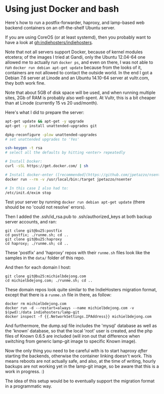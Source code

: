 # Using just Docker and bash

Here's how to run a postfix-forwarder, haproxy, and lamp-based web backend containers on an off-the-shelf Ubuntu server.

If you are using CoreOS (or at least systemd), then you probably want to have a look at [gh:indiehosters/indiehosters](https://github.com/indiehosters/indiehosters).

Note that not all servers support Docker, because of kernel modules etcetera; of the images I tried at Gandi, only the Ubuntu 12.04-64 one
allowed me to actually run `docker ps`, and even on there, I was not able to run `docker run debian apt-get update` because from the looks
of it, containers are not allowed to contact the outside world. In the end I got a Debian 7.6 server at Linode and an Ubuntu 14.10-64 server at vultr.com, they both work fine.

Note that about 5GB of disk space will be used, and when running multiple sites, 2Gb of RAM is probably also well-spent. At Vultr, this is a bit cheaper than at Linode (currently 15 vs 20 usd/month).

Here's what I did to prepare the server:

````bash
apt-get update && apt-get -y upgrade
apt-get -y install unattended-upgrades git

dpkg-reconfigure -plow unattended-upgrades
# set unattended upgrades to 'Yes'

ssh-keygen -t rsa
# select all the defaults by hitting <enter> repeatedly

# Install Docker:
curl -sSL https://get.docker.com/ | sh

# Install docker-enter ([recommended](https://github.com/jpetazzo/nsenter#nsenter-in-a-can)):
docker run --rm -v /usr/local/bin:/target jpetazzo/nsenter

# In this case I also had to:
/etc/init.d/exim stop
````

Test your server by running `docker run debian apt-get update` (there should be no 'could not resolve' errors).

Then I added the .ssh/id_rsa.pub to .ssh/authorized_keys at both backup server accounts, and ran:

````
git clone git@bu25:postfix
cd postfix; ./runme.sh; cd ..
git clone git@bu25:haproxy
cd haproxy; ./runme.sh; cd ..
````

These 'postfix' and 'haproxy' repos with their `runme.sh` files look like the samples in the `data/` folder of this repo.

And then for each domain I host:

````
git clone git@bu25:michielbdejong.com
cd michielbdejong.com; ./runme.sh; cd ..
````

These domain repos look quite similar to the IndieHosters migration format, except that there is a `runme.sh` file in there,
as follow:

````
docker rm michielbdejong.com
docker run -d --restart=always --name michielbdejong.com -v $(pwd):/data indiehosters/lamp-git
docker inspect -f {{.NetworkSettings.IPAddress}} michielbdejong.com
````

And furthermore, the dump.sql file includes the 'mysql' database as well as the 'known' database, so that the local 'root' user
is created, and the php files of Known 0.6.5 are included (will iron out that difference when switching from generic lamp-git
image to specific Known image).

Now the only thing you need to be careful with is to start haproxy *after* starting the backends, otherwise the container linking
doesn't work. This means reboots are not actually safe, and also, at the time of writing, hourly backups are not working yet in the
lamp-git image, so be aware that this is a work in progress. :)

The idea of this setup would be to eventually support the migration format in a programmatic way.
